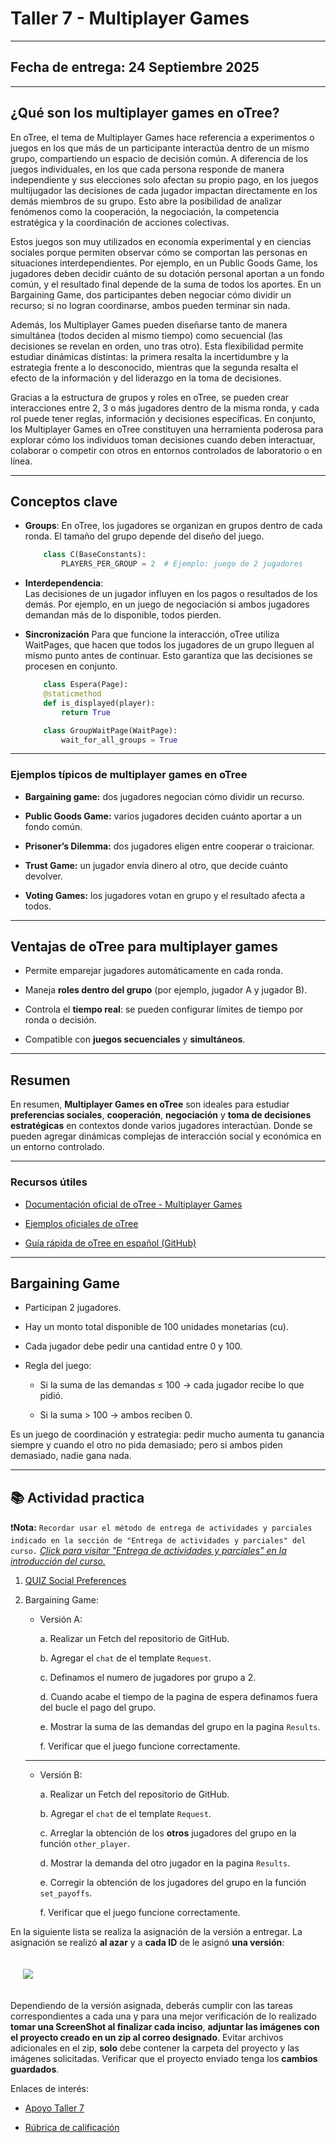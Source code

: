 # Taller 7 - Multiplayer Games

---
## Fecha de entrega: 24 Septiembre 2025
---

## ¿Qué son los multiplayer games en oTree?

En oTree, el tema de Multiplayer Games hace referencia a experimentos o juegos en los que más de un participante interactúa dentro de un mismo grupo, compartiendo un espacio de decisión común. A diferencia de los juegos individuales, en los que cada persona responde de manera independiente y sus elecciones solo afectan su propio pago, en los juegos multijugador las decisiones de cada jugador impactan directamente en los demás miembros de su grupo. Esto abre la posibilidad de analizar fenómenos como la cooperación, la negociación, la competencia estratégica y la coordinación de acciones colectivas.

Estos juegos son muy utilizados en economía experimental y en ciencias sociales porque permiten observar cómo se comportan las personas en situaciones interdependientes. Por ejemplo, en un Public Goods Game, los jugadores deben decidir cuánto de su dotación personal aportan a un fondo común, y el resultado final depende de la suma de todos los aportes. En un Bargaining Game, dos participantes deben negociar cómo dividir un recurso; si no logran coordinarse, ambos pueden terminar sin nada.

Además, los Multiplayer Games pueden diseñarse tanto de manera simultánea (todos deciden al mismo tiempo) como secuencial (las decisiones se revelan en orden, uno tras otro). Esta flexibilidad permite estudiar dinámicas distintas: la primera resalta la incertidumbre y la estrategia frente a lo desconocido, mientras que la segunda resalta el efecto de la información y del liderazgo en la toma de decisiones.

Gracias a la estructura de grupos y roles en oTree, se pueden crear interacciones entre 2, 3 o más jugadores dentro de la misma ronda, y cada rol puede tener reglas, información y decisiones específicas. En conjunto, los Multiplayer Games en oTree constituyen una herramienta poderosa para explorar cómo los individuos toman decisiones cuando deben interactuar, colaborar o competir con otros en entornos controlados de laboratorio o en línea.

---

## Conceptos clave

- **Groups**: 
    En oTree, los jugadores se organizan en grupos dentro de cada ronda. El tamaño del grupo depende del diseño del juego.

    ```python
        class C(BaseConstants):
            PLAYERS_PER_GROUP = 2  # Ejemplo: juego de 2 jugadores
    ```

- **Interdependencia**:     
    Las decisiones de un jugador influyen en los pagos o resultados de los demás. Por ejemplo, en un juego de negociación si ambos jugadores demandan más de lo disponible, todos pierden.

- **Sincronización**
    Para que funcione la interacción, oTree utiliza WaitPages, que hacen que todos los jugadores de un grupo lleguen al mismo punto antes de continuar. Esto garantiza que las decisiones se procesen en conjunto.

    ```python
        class Espera(Page):
        @staticmethod
        def is_displayed(player):
            return True

        class GroupWaitPage(WaitPage):
            wait_for_all_groups = True
    ```

---

### Ejemplos típicos de multiplayer games en oTree

- **Bargaining game:** dos jugadores negocian cómo dividir un recurso.

- **Public Goods Game:** varios jugadores deciden cuánto aportar a un fondo común.

- **Prisoner’s Dilemma:** dos jugadores eligen entre cooperar o traicionar.

- **Trust Game:** un jugador envía dinero al otro, que decide cuánto devolver.

- **Voting Games:** los jugadores votan en grupo y el resultado afecta a todos.

---

## Ventajas de oTree para multiplayer games

- Permite emparejar jugadores automáticamente en cada ronda.

- Maneja **roles dentro del grupo** (por ejemplo, jugador A y jugador B).

- Controla el **tiempo real**: se pueden configurar límites de tiempo por ronda o decisión.

- Compatible con **juegos secuenciales** y **simultáneos**.

---

## Resumen

En resumen, **Multiplayer Games en oTree** son ideales para estudiar **preferencias sociales**, **cooperación**, **negociación** y **toma de decisiones estratégicas** en contextos donde varios jugadores interactúan. Donde se pueden agregar dinámicas complejas de interacción social y económica en un entorno controlado.

---

### Recursos útiles

- [Documentación oficial de oTree - Multiplayer Games](https://otree.readthedocs.io/en/latest/multiplayer/intro.html)

- [Ejemplos oficiales de oTree](https://www.otreehub.com/)

- [Guía rápida de oTree en español (GitHub)](https://github.com/otree-org/otree)

---
## Bargaining Game

- Participan 2 jugadores.

- Hay un monto total disponible de 100 unidades monetarias (cu).

- Cada jugador debe pedir una cantidad entre 0 y 100.

- Regla del juego:

    - Si la suma de las demandas ≤ 100 → cada jugador recibe lo que pidió.

    - Si la suma > 100 → ambos reciben 0.

Es un juego de coordinación y estrategia: pedir mucho aumenta tu ganancia siempre y cuando el otro no pida demasiado; pero si ambos piden demasiado, nadie gana nada.

---

## 📚 Actividad practica


❗**Nota:** `Recordar usar el método de entrega de actividades y parciales indicado en la sección de "Entrega de actividades y parciales" del curso.` *[Click para visitar "Entrega de actividades y parciales" en la introducción del curso.](../../README.md)*

1. [QUIZ Social Preferences](https://forms.gle/2eHyMfyzN2SAiNeP8)

2. Bargaining Game:

    - Versión A:

        a. Realizar un Fetch del repositorio de GitHub.
        
        b. Agregar el `chat` de el template `Request`.

        c. Definamos el numero de jugadores por grupo a 2.

        d. Cuando acabe el tiempo de la pagina de espera definamos fuera del bucle el pago del grupo.

        e. Mostrar la suma de las demandas del grupo en la pagina `Results`.

        f. Verificar que el juego funcione correctamente.
    ---

    - Versión B:

        a. Realizar un Fetch del repositorio de GitHub.

        b. Agregar el `chat` de el template `Request`.

        c. Arreglar la obtención de los **otros** jugadores del grupo en la función `other_player`.

        d. Mostrar la demanda del otro jugador en la pagina `Results`.

        e. Corregir la obtención de los jugadores del grupo en la función `set_payoffs`.

        f. Verificar que el juego funcione correctamente.


En la siguiente lista se realiza la asignación de la versión a entregar. La asignación se realizó **al azar** y a **cada ID** de le asignó **una versión**: 

<img src="../../imgs/7/Lista_Taller_7.png" style="margin: 20px;">

Dependiendo de la versión asignada, deberás cumplir con las tareas correspondientes a cada una y para una mejor verificación de lo realizado **tomar una ScreenShot al finalizar cada inciso**, **adjuntar las imágenes con el proyecto creado en un zip al correo designado**. Evitar archivos adicionales en el zip, **solo** debe contener la carpeta del proyecto y las imágenes solicitadas. Verificar que el proyecto enviado tenga los **cambios guardados**.

Enlaces de interés:

- [Apoyo Taller 7]()

- [Rúbrica de calificación]()